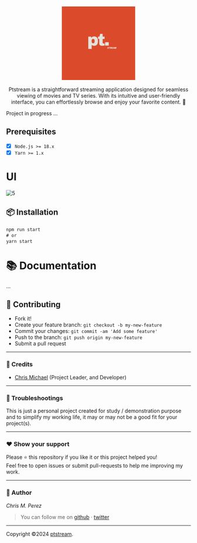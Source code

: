 <p align="center">
  <img src="./public//img/ptstream.png" alt="Ptstream Logo" width="200"/>
</p>

<p align="center">
Ptstream is a straightforward streaming application designed for seamless viewing of movies and TV series. With its intuitive and user-friendly interface, you can effortlessly browse and enjoy your favorite content. 🚀
 </p>

Project in progress ...

## Prerequisites

- [x] `Node.js >= 18.x`
- [x] `Yarn >= 1.x`

# UI
<img width="884" alt="5" src="https://github.com/user-attachments/assets/9085c9be-2393-43fa-afc9-448c4e4732b1">


## 📦 Installation

```shell
npm run start
# or
yarn start
```

# 📚 Documentation

...

## **:handshake: Contributing**

- Fork it!
- Create your feature branch: `git checkout -b my-new-feature`
- Commit your changes: `git commit -am 'Add some feature'`
- Push to the branch: `git push origin my-new-feature`
- Submit a pull request

---

### **:busts_in_silhouette: Credits**

- [Chris Michael](https://github.com/ChrisMichaelPerezSantiago) (Project Leader, and Developer)

---

### **:anger: Troubleshootings**

This is just a personal project created for study / demonstration purpose and to simplify my working life, it may or may
not be a good fit for your project(s).

---

### **:heart: Show your support**

Please :star: this repository if you like it or this project helped you!\
Feel free to open issues or submit pull-requests to help me improving my work.

---

### **:robot: Author**

_*Chris M. Perez*_

> You can follow me on
> [github](https://github.com/ChrisMichaelPerezSantiago)&nbsp;&middot;&nbsp;[twitter](https://twitter.com/Chris5855M)

---

Copyright ©2024 [ptstream](https://github.com/ChrisMichaelPerezSantiago/ptstream).
